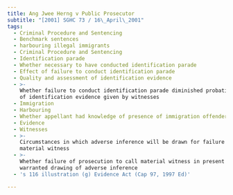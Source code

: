 ```yaml
---
title: Ang Jwee Herng v Public Prosecutor
subtitle: "[2001] SGHC 73 / 16\_April\_2001"
tags:
  - Criminal Procedure and Sentencing
  - Benchmark sentences
  - harbouring illegal immigrants
  - Criminal Procedure and Sentencing
  - Identification parade
  - Whether necessary to have conducted identification parade
  - Effect of failure to conduct identification parade
  - Quality and assessment of identification evidence
  - >-
    Whether failure to conduct identification parade diminished probative value
    of identification evidence given by witnesses
  - Immigration
  - Harbouring
  - Whether appellant had knowledge of presence of immigration offenders
  - Evidence
  - Witnesses
  - >-
    Circumstances in which adverse inference will be drawn for failure to call
    material witness
  - >-
    Whether failure of prosecution to call material witness in present case
    warranted drawing of adverse inference
  - 's 116 illustration (g) Evidence Act (Cap 97, 1997 Ed)'

---
```


